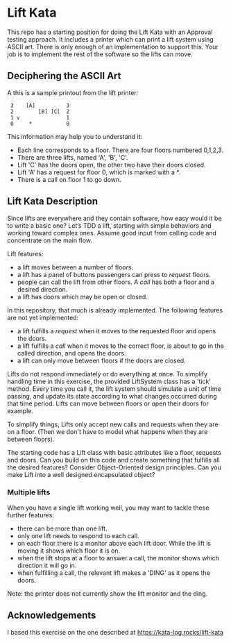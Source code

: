 Lift Kata
==========

This repo has a starting position for doing the Lift Kata with an Approval testing approach. It includes a printer which can print a lift system using ASCII art. There is only enough of an implementation to support this. Your job is to implement the rest of the software so the lifts can move.

Deciphering the ASCII Art
-------------------------

A this is a sample printout from the lift printer:

	 3    [A]          3
	 2        [B] ]C[  2
	 1 v               1
	 0     *           0

This information may help you to understand it:

- Each line corresponds to a floor. There are four floors numbered 0,1,2,3.
- There are three lifts, named 'A', 'B', 'C'.
- Lift 'C' has the doors open, the other two have their doors closed.
- Lift 'A' has a request for floor 0, which is marked with a *.
- There is a call on floor 1 to go down.


Lift Kata Description
---------------------

Since lifts are everywhere and they contain software, how easy would it be to write a basic one? Let’s TDD a lift, starting with simple behaviors and working toward complex ones. Assume good input from calling code and concentrate on the main flow.

Lift features:

- a lift moves between a number of floors.
- a lift has a panel of buttons passengers can press to _request_ floors.
- people can call the lift from other floors. A _call_ has both a floor and a desired direction.
- a lift has doors which may be open or closed.

In this repository, that much is already implemented. The following features are not yet implemented:

- a lift fulfills a _request_ when it moves to the requested floor and opens the doors.
- a lift fulfills a _call_ when it moves to the correct floor, is about to go in the called direction, and opens the doors.
- a lift can only move between floors if the doors are closed.

Lifts do not respond immediately or do everything at once. To simplify handling time in this exercise, the provided LiftSystem class has a 'tick' method. Every time you call it, the lift system should simulate a unit of time passing, and update its state according to what changes occurred during that time period. Lifts can move between floors or open their doors for example.

To simplify things, Lifts only accept new calls and requests when they are on a floor. (Then we don't have to model what happens when they are between floors).

The starting code has a Lift class with basic attributes like a floor, requests and doors. Can you build on this code and create something that fulfills all the desired features? Consider Object-Oriented design principles. Can you make Lift into a well designed encapsulated object? 

### Multiple lifts
When you have a single lift working well, you may want to tackle these further features: 

- there can be more than one lift.
- only one lift needs to respond to each call.
- on each floor there is a monitor above each lift door. While the lift is moving it shows which floor it is on.
- when the lift stops at a floor to answer a call, the monitor shows which direction it will go in.
- when fulfilling a call, the relevant lift makes a 'DING' as it opens the doors.

Note: the printer does not currently show the lift monitor and the ding.


Acknowledgements
----------------

I based this exercise on the one described at https://kata-log.rocks/lift-kata

